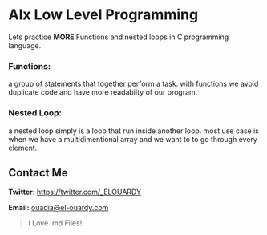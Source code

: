 # Alx Low Level Programming
Lets practice **MORE** Functions and nested loops in C programming language.
### Functions:
a group of statements that together perform a task. with functions we avoid duplicate code and have more readabilty of our program.
### Nested Loop:
a nested loop simply is a loop that run inside another loop. most use case is when we have a multidimentional array and we want to to go through every element.
## Contact Me
**Twitter:** https://twitter.com/_ELOUARDY

**Email:** ouadia@el-ouardy.com

> I Love .md Files!!

